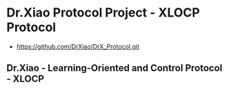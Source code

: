 # Dr.Xiao Protocol Project - XLOCP Protocol
* https://github.com/DrXiao/DrX_Protocol.git
## Dr.Xiao - Learning-Oriented and Control Protocol - XLOCP
